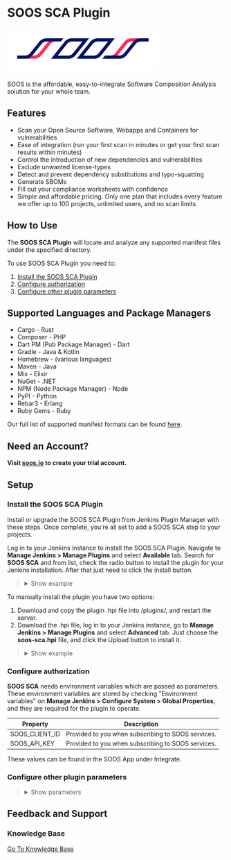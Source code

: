 # SOOS SCA Plugin

<img src="assets/SOOS_logo.png" style="margin-bottom: 10px;" width="350" alt="SOOS Icon">

SOOS is the affordable, easy-to-integrate Software Composition Analysis solution for your whole team.

## Features
- Scan your Open Source Software, Webapps and Containers for vulnerabilities
- Ease of integration (run your first scan in minutes or get your first scan results within minutes)
- Control the introduction of new dependencies and vulnerabilities
- Exclude unwanted license-types
- Detect and prevent dependency substitutions and typo-squatting
- Generate SBOMs
- Fill out your compliance worksheets with confidence
- Simple and affordable pricing. Only one plan that includes every feature we offer up to 100 projects, unlimited users, and no scan limits.

## How to Use

The **SOOS SCA Plugin** will locate and analyze any supported manifest files under the specified directory.

To use SOOS SCA Plugin you need to:

1. [Install the SOOS SCA Plugin](#install-the-soos-sca-plugin)
2. [Configure authorization](#configure-authorization)
3. [Configure other plugin parameters](#configure-other-plugin-parameters)

## Supported Languages and Package Managers

* Cargo - Rust
* Composer - PHP
* Dart PM (Pub Package Manager) - Dart
* Gradle - Java & Kotlin
* Homebrew - (various languages)
* Maven - Java
* Mix - Elixir
* NuGet - .NET
* NPM (Node Package Manager) - Node 
* PyPI - Python 
* Rebar3 - Erlang
* Ruby Gems - Ruby

Our full list of supported manifest formats can be found [here](https://kb.soos.io/help/soos-languages-supported).

## Need an Account?
**Visit [soos.io](https://app.soos.io/register) to create your trial account.**

## Setup

### Install the SOOS SCA Plugin

Install or upgrade the SOOS SCA Plugin from Jenkins Plugin Manager with these steps. Once complete, you’re all set to add a SOOS SCA step to your projects.

Log in to your Jenkins instance to install the SOOS SCA Plugin. Navigate to **Manage Jenkins > Manage Plugins** and select **Available** tab. Search for **SOOS SCA** and from list, check the radio button to install the plugin for your Jenkins installation. After that just need to click the install button.

<blockquote style="margin-bottom: 10px;">
<details>
<summary> Show example </summary>

<img src="assets/prompt-image-to-show.png" style="margin-top: 10px; margin-bottom: 10px;" alt="Prompt-image-to-show">

</details>
</blockquote>

To manually install the plugin you have two options:

1.  Download and copy the plugin .hpi file into <jenkins-home>/plugins/, and restart the server.
2.  Download the .hpi file, log in to your Jenkins instance, go to **Manage Jenkins > Manage Plugins** and select **Advanced** tab. Just choose the **soos-sca.hpi** file, and click the Upload button to install it.

<blockquote style="margin-bottom: 10px;">
<details>
<summary> Show example </summary>

<img src="assets/upload-plugin-hpi-example.png" style="margin-top: 10px; margin-bottom: 10px;" alt="Upload Plugin Example">

</details>
</blockquote>

### Configure authorization

**SOOS SCA** needs environment variables which are passed as parameters. These environment variables are stored by checking "Environment variables" on **Manage Jenkins > Configure System > Global Properties**, and they are required for the plugin to operate.

| Property | Description |
| --- | --- |
| SOOS_CLIENT_ID | Provided to you when subscribing to SOOS services. |
| SOOS_API_KEY | Provided to you when subscribing to SOOS services. |

These values can be found in the SOOS App under Integrate.

### Configure other plugin parameters

<blockquote style="margin-bottom: 10px;">
<details>
<summary> Show parameters </summary>

| Select/Inputs                    | Default | Description                                                                                                                                                                                                                                   |
|----------------------------------| --- |-----------------------------------------------------------------------------------------------------------------------------------------------------------------------------------------------------------------------------------------------|
| Project Name                     | ""  | REQUIRED. A custom project name that will present itself as a collection of test results within your soos.io dashboard.                                                                                                                       |
| Directories To Exclude           | ""  | List (comma separated) of directories (relative to ./) to exclude from the search for manifest files. Example - Correct: bin/start/ ... Example - Incorrect: ./bin/start/ ... Example - Incorrect: /bin/start/'                               |
| Files To Exclude                 | ""  | List (comma separated) of files (relative to ./) to exclude from the search for manifest files. Example - Correct: bin/start/manifest.txt ... Example - Incorrect: ./bin/start/manifest.txt ... Example - Incorrect: /bin/start/manifest.txt' |
| On Failure                       | "Fail the build"  | Stop the building in case of failure, alternative: "Continue on failure"                                                                                                                                                                      |
| Analysis Result Max Wait         | 300  | Maximum seconds to wait for Analysis Result before exiting with error.                                                                                                                                                                        |
| Analysis Result Polling Interval | 10  | Polling interval (in seconds) for analysis result completion (success/failure.). Min 10.                                                                                                                                                      |
| API Base URL                     | "https://api.soos.io/api/"  | The API BASE URI provided to you when subscribing to SOOS services.                                                                                                                                                                           |
| Package Manager                  | ""  | Comma separated list of names of Package Managers to filter manifest search.                                                                                                                                                                  |

</details>
</blockquote>

## Feedback and Support
### Knowledge Base
[Go To Knowledge Base](https://kb.soos.io/help)

